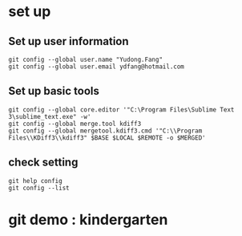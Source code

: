 # set up

## Set up user information

```
git config --global user.name "Yudong.Fang"
git config --global user.email ydfang@hotmail.com
```

## Set up basic tools

```
git config --global core.editor '"C:\Program Files\Sublime Text 3\sublime_text.exe" -w'
git config --global merge.tool kdiff3
git config --global mergetool.kdiff3.cmd '"C:\\Program Files\\KDiff3\\kdiff3" $BASE $LOCAL $REMOTE -o $MERGED'
```

## check setting
```shell
git help config
git config --list
```

# git demo : kindergarten
